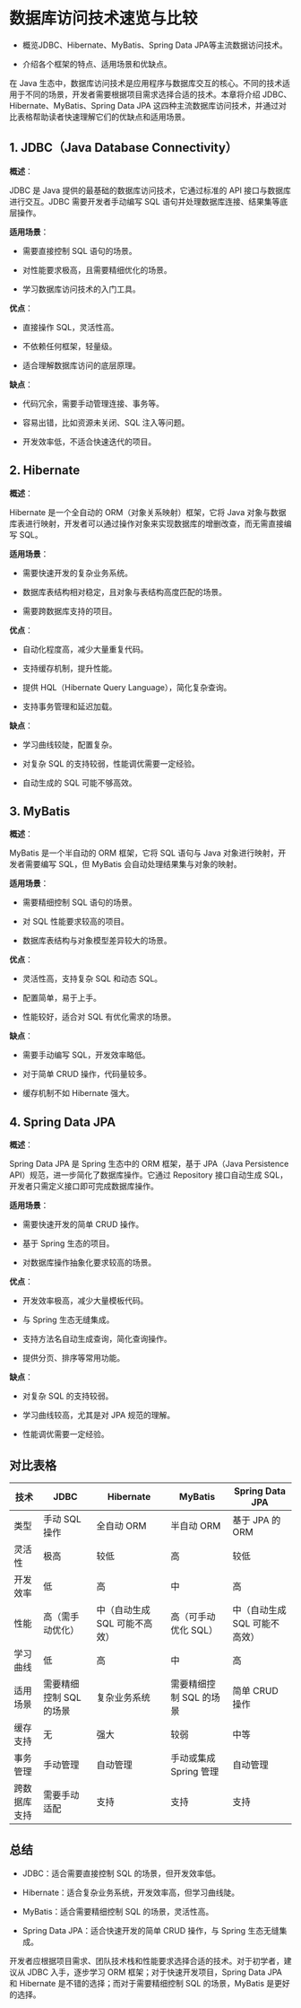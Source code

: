 # 数据库访问技术速览与比较

- 概览JDBC、Hibernate、MyBatis、Spring Data JPA等主流数据访问技术。

- 介绍各个框架的特点、适用场景和优缺点。

在 Java 生态中，数据库访问技术是应用程序与数据库交互的核心。不同的技术适用于不同的场景，开发者需要根据项目需求选择合适的技术。本章将介绍 JDBC、Hibernate、MyBatis、Spring Data JPA 这四种主流数据库访问技术，并通过对比表格帮助读者快速理解它们的优缺点和适用场景。

## 1. JDBC（Java Database Connectivity）

**概述**：

JDBC 是 Java 提供的最基础的数据库访问技术，它通过标准的 API 接口与数据库进行交互。JDBC 需要开发者手动编写 SQL 语句并处理数据库连接、结果集等底层操作。

**适用场景**：

- 需要直接控制 SQL 语句的场景。

- 对性能要求极高，且需要精细优化的场景。

- 学习数据库访问技术的入门工具。

**优点**：

- 直接操作 SQL，灵活性高。

- 不依赖任何框架，轻量级。

- 适合理解数据库访问的底层原理。

**缺点**：

- 代码冗余，需要手动管理连接、事务等。

- 容易出错，比如资源未关闭、SQL 注入等问题。

- 开发效率低，不适合快速迭代的项目。

## 2. Hibernate

**概述**：

Hibernate 是一个全自动的 ORM（对象关系映射）框架，它将 Java 对象与数据库表进行映射，开发者可以通过操作对象来实现数据库的增删改查，而无需直接编写 SQL。

**适用场景**：

- 需要快速开发的复杂业务系统。

- 数据库表结构相对稳定，且对象与表结构高度匹配的场景。

- 需要跨数据库支持的项目。

**优点**：

- 自动化程度高，减少大量重复代码。

- 支持缓存机制，提升性能。

- 提供 HQL（Hibernate Query Language），简化复杂查询。

- 支持事务管理和延迟加载。

**缺点**：

- 学习曲线较陡，配置复杂。

- 对复杂 SQL 的支持较弱，性能调优需要一定经验。

- 自动生成的 SQL 可能不够高效。

## 3. MyBatis

**概述**：

MyBatis 是一个半自动的 ORM 框架，它将 SQL 语句与 Java 对象进行映射，开发者需要编写 SQL，但 MyBatis 会自动处理结果集与对象的映射。

**适用场景**：

- 需要精细控制 SQL 语句的场景。

- 对 SQL 性能要求较高的项目。

- 数据库表结构与对象模型差异较大的场景。

**优点**：

- 灵活性高，支持复杂 SQL 和动态 SQL。

- 配置简单，易于上手。

- 性能较好，适合对 SQL 有优化需求的场景。

**缺点**：

- 需要手动编写 SQL，开发效率略低。

- 对于简单 CRUD 操作，代码量较多。

- 缓存机制不如 Hibernate 强大。

## 4. Spring Data JPA

**概述**：

Spring Data JPA 是 Spring 生态中的 ORM 框架，基于 JPA（Java Persistence API）规范，进一步简化了数据库操作。它通过 Repository 接口自动生成 SQL，开发者只需定义接口即可完成数据库操作。

**适用场景**：

- 需要快速开发的简单 CRUD 操作。

- 基于 Spring 生态的项目。

- 对数据库操作抽象化要求较高的场景。

**优点**：

- 开发效率极高，减少大量模板代码。

- 与 Spring 生态无缝集成。

- 支持方法名自动生成查询，简化查询操作。

- 提供分页、排序等常用功能。

**缺点**：

- 对复杂 SQL 的支持较弱。

- 学习曲线较高，尤其是对 JPA 规范的理解。

- 性能调优需要一定经验。

## 对比表格

| 技术 | JDBC | Hibernate | MyBatis | Spring Data JPA | 
| -- | -- | -- | -- | -- |
| 类型 | 手动 SQL 操作 | 全自动 ORM | 半自动 ORM | 基于 JPA 的 ORM | 
| 灵活性 | 极高 | 较低 | 高 | 较低 | 
| 开发效率 | 低 | 高 | 中 | 高 | 
| 性能 | 高（需手动优化） | 中（自动生成 SQL 可能不高效） | 高（可手动优化 SQL） | 中（自动生成 SQL 可能不高效） | 
| 学习曲线 | 低 | 高 | 中 | 高 | 
| 适用场景 | 需要精细控制 SQL 的场景 | 复杂业务系统 | 需要精细控制 SQL 的场景 | 简单 CRUD 操作 | 
| 缓存支持 | 无 | 强大 | 较弱 | 中等 | 
| 事务管理 | 手动管理 | 自动管理 | 手动或集成 Spring 管理 | 自动管理 | 
| 跨数据库支持 | 需要手动适配 | 支持 | 支持 | 支持 | 


## 总结

- JDBC：适合需要直接控制 SQL 的场景，但开发效率低。

- Hibernate：适合复杂业务系统，开发效率高，但学习曲线陡。

- MyBatis：适合需要精细控制 SQL 的场景，灵活性高。

- Spring Data JPA：适合快速开发的简单 CRUD 操作，与 Spring 生态无缝集成。

开发者应根据项目需求、团队技术栈和性能要求选择合适的技术。对于初学者，建议从 JDBC 入手，逐步学习 ORM 框架；对于快速开发项目，Spring Data JPA 和 Hibernate 是不错的选择；而对于需要精细控制 SQL 的场景，MyBatis 是更好的选择。